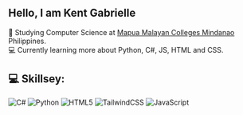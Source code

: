 ## Hello, I am Kent Gabrielle

<!--- About Me ---->
🏫 Studying Computer Science at [Mapua Malayan Colleges Mindanao](https://mcm.edu.ph/) Philippines.<br/>
💻 Currently learning more about Python, C#, JS, HTML and CSS.<br/>

<!--- Programming Languages/Frameworks ---->
## 💻 Skillsey: <br/>
![C#](https://img.shields.io/badge/c%23-%23239120.svg?style=for-the-badge&logo=csharp&logoColor=white)
![Python](https://img.shields.io/badge/python-3670A0?style=for-the-badge&logo=python&logoColor=ffdd54)
![HTML5](https://img.shields.io/badge/html5-%23E34F26.svg?style=for-the-badge&logo=html5&logoColor=white)
![TailwindCSS](https://img.shields.io/badge/tailwindcss-%2338B2AC.svg?style=for-the-badge&logo=tailwind-css&logoColor=white)
![JavaScript](https://img.shields.io/badge/javascript-%23323330.svg?style=for-the-badge&logo=javascript&logoColor=%23F7DF1E)

